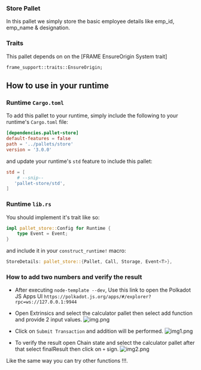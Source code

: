 ### Store Pallet

In this pallet we simply store the basic employee details like emp_id, emp_name & designation.

### Traits

This pallet depends on on the [FRAME EnsureOrigin System trait]
```
frame_support::traits::EnsureOrigin;
```


## How to use in your runtime

### Runtime `Cargo.toml`

To add this pallet to your runtime, simply include the following to your runtime's `Cargo.toml` file:

```TOML
[dependencies.pallet-store]
default-features = false
path = '../pallets/store'
version = '3.0.0'
```

and update your runtime's `std` feature to include this pallet:

```TOML
std = [
    # --snip--
   'pallet-store/std',
]
```

### Runtime `lib.rs`

You should implement it's trait like so:

```rust
impl pallet_store::Config for Runtime {
	type Event = Event;
}
```

and include it in your `construct_runtime!` macro:

```rust
StoreDetails: pallet_store::{Pallet, Call, Storage, Event<T>},
```
### How to add two numbers and verify the result

* After executing `node-template --dev`, Use this link to open the Polkadot JS Apps UI `https://polkadot.js.org/apps/#/explorer?rpc=ws://127.0.0.1:9944`
  
* Open Extrinsics and select the calculator pallet then select add function and provide 2 input values.
 ![img.png](img.png)

* Click on `Submit Transaction` and addition will be performed.
 ![img1.png](img1.png)

* To verify the result open Chain state and select the calculator pallet after that select finalResult then click on `+` sign.
 ![img2.png](img2.png)

Like the same way you can try other functions !!!.


